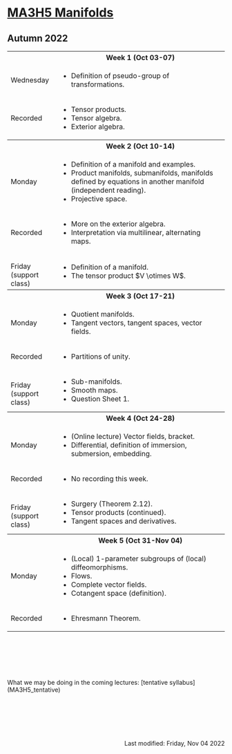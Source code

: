 <script type="text/javascript" id="MathJax-script" async
  src="https://cdn.jsdelivr.net/npm/mathjax@3/es5/tex-mml-chtml.js">
</script>
<script>
  MathJax = {
    tex: {
      inlineMath: [['$', '$']]
    }
  };
</script>

<!-- https://www.geeksforgeeks.org/how-to-reload-page-only-once-in-javascript/ -->
<script type='text/javascript'>
  (() => {
      if (window.localStorage) {
          if (!localStorage.getItem('reload')) {
              localStorage['reload'] = true;
              window.location.reload();
          } else {
              localStorage.removeItem('reload');
          }
      }
  })();
</script>
# [MA3H5 Manifolds](https://moodle.warwick.ac.uk/course/view.php?id=52238)
## Autumn 2022

<table>
  <tbody>
<!--  ##################  Week 1  ################## -->
    <tr><th></th><th style="text-align: center">Week 1 (Oct 03-07)</th></tr>
    <tr><td>Wednesday</td>
      <td>
        <ul>
          <li>Definition of pseudo-group of transformations.</li>
        </ul>
      </td>
    </tr>
    <tr><td>Recorded</td>
      <td>
        <ul>
          <li>Tensor products.</li>
          <li>Tensor algebra.</li>
          <li>Exterior algebra.</li>
        </ul>
      </td>
    </tr>
<!--  ##################  Week 2  ################## -->
    <tr><th></th><th style="text-align: center">Week 2 (Oct 10-14)</th></tr>
    <tr><td>Monday</td>
      <td>
        <ul>
          <li>Definition of a manifold and examples.</li>
          <li>Product manifolds, submanifolds, manifolds defined by equations in another manifold (independent reading).</li>
          <li>Projective space.</li>
        </ul>
      </td>
    </tr>
    <tr><td>Recorded</td>
      <td>
        <ul>
          <li>More on the exterior algebra.</li>
          <li>Interpretation via multilinear, alternating maps.</li>
        </ul>
      </td>
    </tr>
    <tr><td><p style="margin-bottom:0;">Friday</p><p style="margin : 0; padding-top:0;">(support class)</p></td>
      <td>
        <ul>
          <li>Definition of a manifold.</li>
          <li>The tensor product $V \otimes W$.</li>
        </ul>
      </td>
    </tr>
<!--  ##################  Week 3  ################## -->
    <tr><th></th><th style="text-align: center">Week 3 (Oct 17-21)</th></tr>
    <tr><td>Monday</td>
      <td>
        <ul>
          <li>Quotient manifolds.</li>
          <li>Tangent vectors, tangent spaces, vector fields.</li>
        </ul>
      </td>
    </tr>
    <tr><td>Recorded</td>
      <td>
        <ul>
          <li>Partitions of unity.</li>
        </ul>
      </td>
    </tr>
    <tr><td><p style="margin-bottom:0;">Friday</p><p style="margin : 0; padding-top:0;">(support class)</p></td>
      <td>
        <ul>
          <li>Sub-manifolds.</li>
          <li>Smooth maps.</li>
          <li>Question Sheet 1.</li>
        </ul>
      </td>
    </tr>
<!--  ##################  Week 4  ################## -->
    <tr><th></th><th style="text-align: center">Week 4 (Oct 24-28)</th></tr>
    <tr><td>Monday</td>
      <td>
        <ul>
          <li>(Online lecture) Vector fields, bracket.</li>
          <li>Differential, definition of immersion, submersion, embedding.</li>
        </ul>
      </td>
    </tr>
    <tr><td>Recorded</td>
      <td>
        <ul>
          <li>No recording this week.</li>
        </ul>
      </td>
    </tr>
    <tr><td><p style="margin-bottom:0;">Friday</p><p style="margin : 0; padding-top:0;">(support class)</p></td>
      <td>
        <ul>
          <li>Surgery (Theorem 2.12).</li>
          <li>Tensor products (continued).</li>
          <li>Tangent spaces and derivatives.</li>
        </ul>
      </td>
    </tr>
<!--  ##################  Week 5  ################## -->
    <tr><th></th><th style="text-align: center">Week 5 (Oct 31-Nov 04)</th></tr>
    <tr><td>Monday</td>
      <td>
        <ul>
          <li>(Local) 1-parameter subgroups of (local) diffeomorphisms.</li>
          <li>Flows.</li>
          <li>Complete vector fields.</li>
          <li>Cotangent space (definition).</li>
        </ul>
      </td>
    </tr>
    <tr><td>Recorded</td>
      <td>
        <ul>
          <li>Ehresmann Theorem.</li>
        </ul>
      </td>
    </tr>
  </tbody>
</table>
<p>&nbsp;</p><p>&nbsp;</p><p>&nbsp;</p>
What we may be doing in the coming lectures: [tentative syllabus](MA3H5_tentative)
<p>&nbsp;</p><p>&nbsp;</p><p>&nbsp;</p>
<div style="text-align: right">Last modified: Friday, Nov 04 2022</div>
